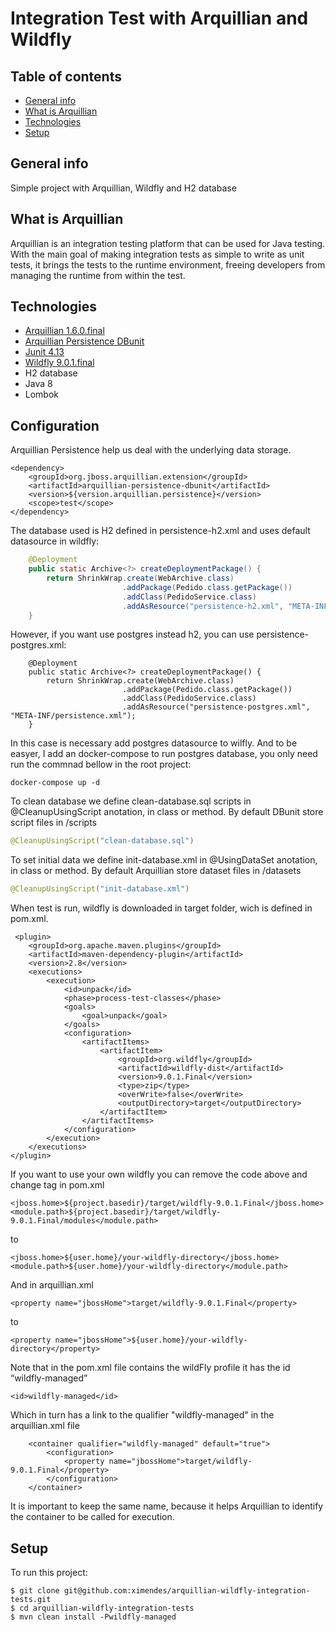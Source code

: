 # Integration Test with Arquillian and Wildfly 

## Table of contents
* [General info](#general-info)
* [What is Arquillian](#what-is-arquillian)
* [Technologies](#technologies)
* [Setup](#setup)

## General info
Simple project with Arquillian, Wildfly and H2 database

## What is Arquillian
Arquillian is an integration testing platform that can be used for Java testing. With the main goal of making integration tests as simple to write as unit tests, it brings the tests to the runtime environment, freeing developers from managing the runtime from within the test.
	
## Technologies
* [Arquillian 1.6.0.final](https://arquillian.org/)
* [Arquillian Persistence DBunit](http://arquillian.org/arquillian-extension-persistence/)
* [Junit 4.13](https://junit.org/junit4/)
* [Wildfly 9.0.1.final](https://www.wildfly.org/downloads/)
* H2 database
* Java 8
* Lombok

## Configuration

Arquillian Persistence help us deal with the underlying data storage.
```
<dependency>
    <groupId>org.jboss.arquillian.extension</groupId>
    <artifactId>arquillian-persistence-dbunit</artifactId>
    <version>${version.arquillian.persistence}</version>
    <scope>test</scope>
</dependency>
```

The database used is H2 defined in persistence-h2.xml and uses default datasource in wildfly:
``` java
    @Deployment
    public static Archive<?> createDeploymentPackage() {
        return ShrinkWrap.create(WebArchive.class)
                         .addPackage(Pedido.class.getPackage())
                         .addClass(PedidoService.class)
                         .addAsResource("persistence-h2.xml", "META-INF/persistence.xml");
    }
```

However, if you want use postgres instead h2, you can use persistence-postgres.xml:
```
    @Deployment
    public static Archive<?> createDeploymentPackage() {
        return ShrinkWrap.create(WebArchive.class)
                         .addPackage(Pedido.class.getPackage())
                         .addClass(PedidoService.class)
                         .addAsResource("persistence-postgres.xml", "META-INF/persistence.xml");
    }
```
In this case is necessary add postgres datasource to wilfly. And to be easyer, I add an docker-compose to run postgres database,
you only need run the commnad bellow in the root project:
```
docker-compose up -d
```

To clean database we define clean-database.sql scripts in @CleanupUsingScript anotation, in class or method.
By default DBunit store script files in /scripts
``` java
@CleanupUsingScript("clean-database.sql")
```

To set initial data we define init-database.xml in @UsingDataSet anotation, in class or method.
By default Arquillian store dataset files in /datasets
``` java
@CleanupUsingScript("init-database.xml")
```

When test is run, wildfly is downloaded in target folder, wich is defined in pom.xml.
```
 <plugin>
    <groupId>org.apache.maven.plugins</groupId>
    <artifactId>maven-dependency-plugin</artifactId>
    <version>2.8</version>
    <executions>
        <execution>
            <id>unpack</id>
            <phase>process-test-classes</phase>
            <goals>
                <goal>unpack</goal>
            </goals>
            <configuration>
                <artifactItems>
                    <artifactItem>
                        <groupId>org.wildfly</groupId>
                        <artifactId>wildfly-dist</artifactId>
                        <version>9.0.1.Final</version>
                        <type>zip</type>
                        <overWrite>false</overWrite>
                        <outputDirectory>target</outputDirectory>
                    </artifactItem>
                </artifactItems>
            </configuration>
        </execution>
    </executions>
</plugin>
```

If you want to use your own wildfly you can remove the code above and change tag in pom.xml
```
<jboss.home>${project.basedir}/target/wildfly-9.0.1.Final</jboss.home>
<module.path>${project.basedir}/target/wildfly-9.0.1.Final/modules</module.path>
```
to
```
<jboss.home>${user.home}/your-wildfly-directory</jboss.home>
<module.path>${user.home}/your-wildfly-directory</module.path>
```

And in arquillian.xml
```
<property name="jbossHome">target/wildfly-9.0.1.Final</property>
```
to
```
<property name="jbossHome">${user.home}/your-wildfly-directory</property>
```

Note that in the pom.xml file contains the wildFly profile it has the id “wildfly-managed”
```
<id>wildfly-managed</id>
```
 Which in turn has a link to the qualifier "wildfly-managed" in the arquillian.xml file
```
    <container qualifier="wildfly-managed" default="true">
        <configuration>
            <property name="jbossHome">target/wildfly-9.0.1.Final</property>
        </configuration>
    </container>
```
It is important to keep the same name, because it helps Arquillian to identify the container to be called for execution.

## Setup
To run this project:

```
$ git clone git@github.com:ximendes/arquillian-wildfly-integration-tests.git
$ cd arquillian-wildfly-integration-tests
$ mvn clean install -Pwildfly-managed
```